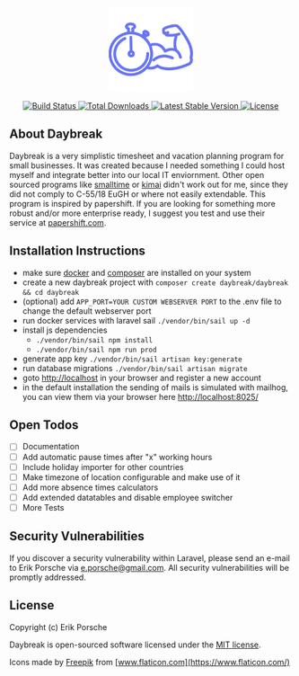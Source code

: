 <p align="center"><img width="150px" src="/resources/logo_purple.svg" alt="Logo Daybreak"></p>
<p align="center">
    <a href="https://github.com/eporsche/daybreak/actions">
        <img src="https://github.com/eporsche/daybreak/workflows/tests/badge.svg" alt="Build Status">
    </a>
    <a href="https://packagist.org/packages/daybreak/daybreak">
        <img src="https://img.shields.io/packagist/dt/daybreak/daybreak" alt="Total Downloads">
    </a>
    <a href="https://packagist.org/packages/daybreak/daybreak">
        <img src="https://img.shields.io/packagist/v/daybreak/daybreak" alt="Latest Stable Version">
    </a>
    <a href="https://packagist.org/packages/daybreak/daybreak">
        <img src="https://img.shields.io/packagist/l/daybreak/daybreak" alt="License">
    </a>
</p>

## About Daybreak

Daybreak is a very simplistic timesheet and vacation planning program for small businesses. It was created because I needed something I could host myself and integrate better into our local IT enviornment. Other open sourced programs like [smalltime](https://www.small.li/) or [kimai](https://www.kimai.org/) didn't work out for me, since they did not comply to C-55/18 EuGH or where not easily extendable.
This program is inspired by papershift. If you are looking for something more robust and/or more enterprise ready, I suggest you test and use their service at [papershift.com](https://papershift.com).

## Installation Instructions

- make sure [docker](https://docs.docker.com/get-docker/) and [composer](https://getcomposer.org/download/) are installed on your system
- create a new daybreak project with `composer create daybreak/daybreak && cd daybreak`
- (optional) add `APP_PORT=YOUR CUSTOM WEBSERVER PORT` to the .env file to change the default webserver port
- run docker services with laravel sail `./vendor/bin/sail up -d`
- install js dependencies
     - `./vendor/bin/sail npm install`
     - `./vendor/bin/sail npm run prod`
- generate app key `./vendor/bin/sail artisan key:generate`
- run database migrations `./vendor/bin/sail artisan migrate`
- goto [http://localhost](http://localhost) in your browser and register a new account
- in the default installation the sending of mails is simulated with mailhog, you can view them via your browser here [http://localhost:8025/](http://localhost:8025/)

## Open Todos

- [ ] Documentation
- [ ] Add automatic pause times after "x" working hours
- [ ] Include holiday importer for other countries
- [ ] Make timezone of location configurable and make use of it
- [ ] Add more absence times calculators
- [ ] Add extended datatables and disable employee switcher
- [ ] More Tests

## Security Vulnerabilities

If you discover a security vulnerability within Laravel, please send an e-mail to Erik Porsche via [e.porsche@gmail.com](mailto:e.porsche@gmail.com). All security vulnerabilities will be promptly addressed.

## License

Copyright (c) Erik Porsche

Daybreak is open-sourced software licensed under the [MIT license](https://opensource.org/licenses/MIT).

Icons made by [Freepik](https://www.freepik.com) from [www.flaticon.com](https://www.flaticon.com/)
